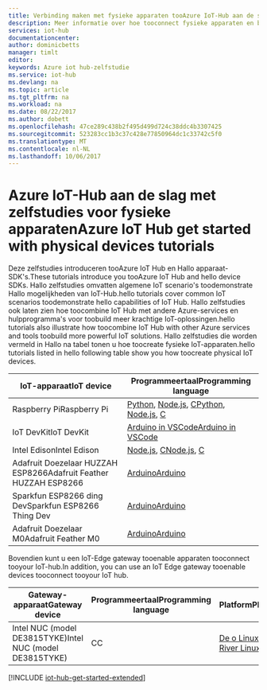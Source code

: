 ```yaml
---
title: Verbinding maken met fysieke apparaten tooAzure IoT-Hub aan de slag | Microsoft Docs
description: Meer informatie over hoe tooconnect fysieke apparaten en boards tooAzure IoT Hub. Uw apparaten kunnen verzenden telemetrie tooIoT Hub en IoT-Hub kunt controleren en beheren van uw apparaten.
services: iot-hub
documentationcenter: 
author: dominicbetts
manager: timlt
editor: 
keywords: Azure iot hub-zelfstudie
ms.service: iot-hub
ms.devlang: na
ms.topic: article
ms.tgt_pltfrm: na
ms.workload: na
ms.date: 08/22/2017
ms.author: dobett
ms.openlocfilehash: 47ce289c438b2f495d499d724c38ddc4b3307425
ms.sourcegitcommit: 523283cc1b3c37c428e77850964dc1c33742c5f0
ms.translationtype: MT
ms.contentlocale: nl-NL
ms.lasthandoff: 10/06/2017
---
```

# <a name="azure-iot-hub-get-started-with-physical-devices-tutorials"></a><span data-ttu-id="1bb03-105">Azure IoT-Hub aan de slag met zelfstudies voor fysieke apparaten</span><span class="sxs-lookup"><span data-stu-id="1bb03-105">Azure IoT Hub get started with physical devices tutorials</span></span>

<span data-ttu-id="1bb03-106">Deze zelfstudies introduceren tooAzure IoT Hub en Hallo apparaat-SDK's.</span><span class="sxs-lookup"><span data-stu-id="1bb03-106">These tutorials introduce you tooAzure IoT Hub and hello device SDKs.</span></span> <span data-ttu-id="1bb03-107">Hallo zelfstudies omvatten algemene IoT scenario's toodemonstrate Hallo mogelijkheden van IoT-Hub.</span><span class="sxs-lookup"><span data-stu-id="1bb03-107">hello tutorials cover common IoT scenarios toodemonstrate hello capabilities of IoT Hub.</span></span> <span data-ttu-id="1bb03-108">Hallo zelfstudies ook laten zien hoe toocombine IoT Hub met andere Azure-services en hulpprogramma's voor toobuild meer krachtige IoT-oplossingen.</span><span class="sxs-lookup"><span data-stu-id="1bb03-108">hello tutorials also illustrate how toocombine IoT Hub with other Azure services and tools toobuild more powerful IoT solutions.</span></span> <span data-ttu-id="1bb03-109">Hallo zelfstudies die worden vermeld in Hallo na tabel tonen u hoe toocreate fysieke IoT-apparaten.</span><span class="sxs-lookup"><span data-stu-id="1bb03-109">hello tutorials listed in hello following table show you how toocreate physical IoT devices.</span></span>

| <span data-ttu-id="1bb03-110">IoT-apparaat</span><span class="sxs-lookup"><span data-stu-id="1bb03-110">IoT device</span></span>                       | <span data-ttu-id="1bb03-111">Programmeertaal</span><span class="sxs-lookup"><span data-stu-id="1bb03-111">Programming language</span></span> |
|---------------------------------|----------------------|
| <span data-ttu-id="1bb03-112">Raspberry Pi</span><span class="sxs-lookup"><span data-stu-id="1bb03-112">Raspberry Pi</span></span>                    | <span data-ttu-id="1bb03-113">[Python][Pi_Py], [Node.js][Pi_Nd], [C][Pi_C]</span><span class="sxs-lookup"><span data-stu-id="1bb03-113">[Python][Pi_Py], [Node.js][Pi_Nd], [C][Pi_C]</span></span>  |
| <span data-ttu-id="1bb03-114">IoT DevKit</span><span class="sxs-lookup"><span data-stu-id="1bb03-114">IoT DevKit</span></span>                      | <span data-ttu-id="1bb03-115">[Arduino in VSCode][DevKit]</span><span class="sxs-lookup"><span data-stu-id="1bb03-115">[Arduino in VSCode][DevKit]</span></span>     |
| <span data-ttu-id="1bb03-116">Intel Edison</span><span class="sxs-lookup"><span data-stu-id="1bb03-116">Intel Edison</span></span>                    | <span data-ttu-id="1bb03-117">[Node.js][Ed_Nd], [C][Ed_C]</span><span class="sxs-lookup"><span data-stu-id="1bb03-117">[Node.js][Ed_Nd], [C][Ed_C]</span></span>           |
| <span data-ttu-id="1bb03-118">Adafruit Doezelaar HUZZAH ESP8266</span><span class="sxs-lookup"><span data-stu-id="1bb03-118">Adafruit Feather HUZZAH ESP8266</span></span> | <span data-ttu-id="1bb03-119">[Arduino][Hu_Ard]</span><span class="sxs-lookup"><span data-stu-id="1bb03-119">[Arduino][Hu_Ard]</span></span>              |
| <span data-ttu-id="1bb03-120">Sparkfun ESP8266 ding Dev</span><span class="sxs-lookup"><span data-stu-id="1bb03-120">Sparkfun ESP8266 Thing Dev</span></span>      | <span data-ttu-id="1bb03-121">[Arduino][Th_Ard]</span><span class="sxs-lookup"><span data-stu-id="1bb03-121">[Arduino][Th_Ard]</span></span>              |
| <span data-ttu-id="1bb03-122">Adafruit Doezelaar M0</span><span class="sxs-lookup"><span data-stu-id="1bb03-122">Adafruit Feather M0</span></span>             | <span data-ttu-id="1bb03-123">[Arduino][M0_Ard]</span><span class="sxs-lookup"><span data-stu-id="1bb03-123">[Arduino][M0_Ard]</span></span>              |

<span data-ttu-id="1bb03-124">Bovendien kunt u een IoT-Edge gateway tooenable apparaten tooconnect tooyour IoT-hub.</span><span class="sxs-lookup"><span data-stu-id="1bb03-124">In addition, you can use an IoT Edge gateway tooenable devices tooconnect tooyour IoT hub.</span></span>

| <span data-ttu-id="1bb03-125">Gateway-apparaat</span><span class="sxs-lookup"><span data-stu-id="1bb03-125">Gateway device</span></span>               | <span data-ttu-id="1bb03-126">Programmeertaal</span><span class="sxs-lookup"><span data-stu-id="1bb03-126">Programming language</span></span> | <span data-ttu-id="1bb03-127">Platform</span><span class="sxs-lookup"><span data-stu-id="1bb03-127">Platform</span></span>         |
|------------------------------|----------------------|------------------|
| <span data-ttu-id="1bb03-128">Intel NUC (model DE3815TYKE)</span><span class="sxs-lookup"><span data-stu-id="1bb03-128">Intel NUC (model DE3815TYKE)</span></span> | <span data-ttu-id="1bb03-129">C</span><span class="sxs-lookup"><span data-stu-id="1bb03-129">C</span></span>                    | <span data-ttu-id="1bb03-130">[De o Linux][NUC_Lnx]</span><span class="sxs-lookup"><span data-stu-id="1bb03-130">[Wind River Linux][NUC_Lnx]</span></span> |

[!INCLUDE [iot-hub-get-started-extended](../../includes/iot-hub-get-started-extended.md)]


[Pi_Nd]: iot-hub-raspberry-pi-kit-node-get-started.md
[Pi_C]: iot-hub-raspberry-pi-kit-c-get-started.md
[Pi_Py]: iot-hub-raspberry-pi-kit-python-get-started.md
[DevKit]: iot-hub-arduino-iot-devkit-az3166-get-started.md
[Ed_Nd]: iot-hub-intel-edison-kit-node-get-started.md
[Ed_C]: iot-hub-intel-edison-kit-c-get-started.md
[Hu_Ard]: iot-hub-arduino-huzzah-esp8266-get-started.md
[Th_Ard]: iot-hub-sparkfun-esp8266-thing-dev-get-started.md
[M0_Ard]: iot-hub-adafruit-feather-m0-wifi-kit-arduino-get-started.md
[NUC_Lnx]: iot-hub-gateway-kit-c-lesson1-set-up-nuc.md
